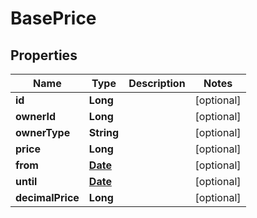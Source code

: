
# BasePrice

## Properties
Name | Type | Description | Notes
------------ | ------------- | ------------- | -------------
**id** | **Long** |  |  [optional]
**ownerId** | **Long** |  |  [optional]
**ownerType** | **String** |  |  [optional]
**price** | **Long** |  |  [optional]
**from** | [**Date**](Date.md) |  |  [optional]
**until** | [**Date**](Date.md) |  |  [optional]
**decimalPrice** | **Long** |  |  [optional]



